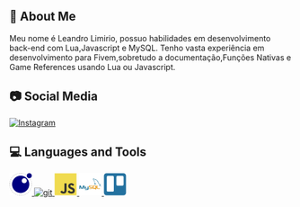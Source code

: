 ## 👀 About Me
Meu nome é Leandro Limirio, possuo habilidades em desenvolvimento back-end com Lua,Javascript e MySQL.
Tenho vasta experiência em desenvolvimento para Fivem,sobretudo a documentação,Funções Nativas e Game References usando Lua ou Javascript.

## 📷 Social Media
[![Instagram](https://img.shields.io/badge/Instagram-E4405F?style=for-the-badge&logo=instagram&logoColor=white)](https://www.instagram.com/notlimirio/)

## 💻 Languages and Tools
<p align="left">
  <a href="http://www.lua.org/" target="_blank"> <img src="https://raw.githubusercontent.com/devicons/devicon/master/icons/lua/lua-original.svg" alt="lua" width="40" height="40"/> </a>
  <a href="https://git-scm.com/" target="_blank"> <img src="https://www.vectorlogo.zone/logos/git-scm/git-scm-icon.svg" alt="git" width="40" height="40"/> </a>
  <a href="https://developer.mozilla.org/en-US/docs/Web/JavaScript" target="_blank"> <img src="https://raw.githubusercontent.com/devicons/devicon/master/icons/javascript/javascript-original.svg" alt="javascript" width="40" height="40"/> </a>
  <a href="https://www.mysql.com/" target="_blank"> <img src="https://raw.githubusercontent.com/devicons/devicon/master/icons/mysql/mysql-original-wordmark.svg" alt="mysql" width="40" height="40"/> </a>
  <a href="https://trello.com/" target="_blank"> <img src="https://raw.githubusercontent.com/devicons/devicon/master/icons/trello/trello-plain.svg" alt="trello" width="40" height="40"/> </a>
</p>





